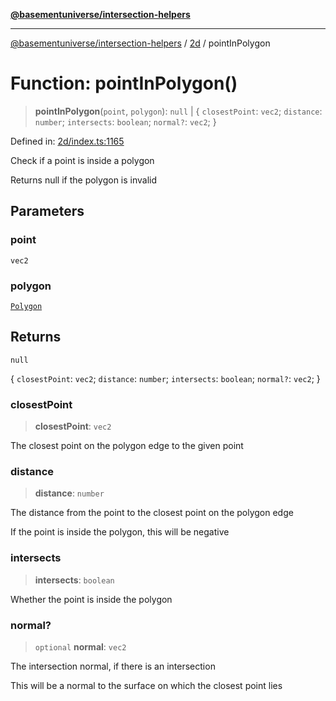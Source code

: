 [**@basementuniverse/intersection-helpers**](../../README.md)

***

[@basementuniverse/intersection-helpers](../../README.md) / [2d](../README.md) / pointInPolygon

# Function: pointInPolygon()

> **pointInPolygon**(`point`, `polygon`): `null` \| \{ `closestPoint`: `vec2`; `distance`: `number`; `intersects`: `boolean`; `normal?`: `vec2`; \}

Defined in: [2d/index.ts:1165](https://github.com/basementuniverse/intersection-helpers/blob/a748c1cf3d5365b189253eb2878888a254b5c3a1/src/2d/index.ts#L1165)

Check if a point is inside a polygon

Returns null if the polygon is invalid

## Parameters

### point

`vec2`

### polygon

[`Polygon`](../types/type-aliases/Polygon.md)

## Returns

`null`

\{ `closestPoint`: `vec2`; `distance`: `number`; `intersects`: `boolean`; `normal?`: `vec2`; \}

### closestPoint

> **closestPoint**: `vec2`

The closest point on the polygon edge to the given point

### distance

> **distance**: `number`

The distance from the point to the closest point on the polygon edge

If the point is inside the polygon, this will be negative

### intersects

> **intersects**: `boolean`

Whether the point is inside the polygon

### normal?

> `optional` **normal**: `vec2`

The intersection normal, if there is an intersection

This will be a normal to the surface on which the closest point lies
